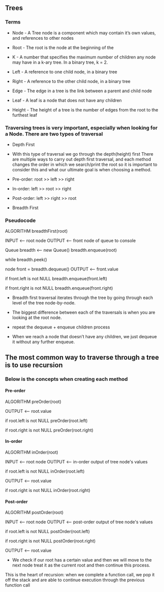 ## Trees

### Terms

- Node - A Tree node is a component which may contain it’s own values, and references to other nodes

- Root - The root is the node at the beginning of the 

- K - A number that specifies the maximum number of children any node may have in a k-ary tree. In a binary tree, k = 2.

- Left - A reference to one child node, in a binary tree

- Right - A reference to the other child node, in a binary tree

- Edge - The edge in a tree is the link between a parent and child node

- Leaf - A leaf is a node that does not have any children

- Height - The height of a tree is the number of edges from the root to the furthest leaf

### Traversing trees is very important, especially when looking for a Node. There are two types of traversal

* Depth First
- With this type of traversal we go through the depth(height) first
There are multiple ways to carry out depth first traversal, and each method changes the order in which we search/print the root so it is important to consider this and what our ultimate goal is when choosing a method.

- Pre-order: root >> left >> right
- In-order: left >> root >> right
- Post-order: left >> right >> root

* Breadth First

### Pseudocode

ALGORITHM breadthFirst(root)

INPUT  <-- root node
OUTPUT <-- front node of queue to console

Queue breadth <-- new Queue()
breadth.enqueue(root)

while breadth.peek()

node front = breadth.dequeue()
OUTPUT <-- front.value

if front.left is not NULL
breadth.enqueue(front.left)

if front.right is not NULL
breadth.enqueue(front.right)

- Breadth first traversal iterates through the tree by going through each level of the tree node-by-node.

- The biggest difference between each of the traversals is when you are looking at the root node.
- repeat the dequeue + enqueue children process
- When we reach a node that doesn’t have any children, we just dequeue it without any further enqueue.




## The most common way to traverse through a tree is to use recursion

### Below is the concepts when creating each method

#### Pre-order

ALGORITHM preOrder(root)

OUTPUT <-- root.value

if root.left is not NULL
preOrder(root.left)

if root.right is not NULL
preOrder(root.right)

#### In-order

ALGORITHM inOrder(root)

INPUT <-- root node
OUTPUT <-- in-order output of tree node's values

if root.left is not NULL
inOrder(root.left)

OUTPUT <-- root.value

if root.right is not NULL
inOrder(root.right)

#### Post-order
ALGORITHM postOrder(root)

INPUT <-- root node
OUTPUT <-- post-order output of tree node's values

if root.left is not NULL
postOrder(root.left)

if root.right is not NULL
        postOrder(root.right)

OUTPUT <-- root.value

* We check if our root has a certain value and then we will move to the next node treat it as the current root and then continue this process.

 This is the heart of recursion: when we complete a function call, we pop it off the stack and are able to continue execution through the previous function call

